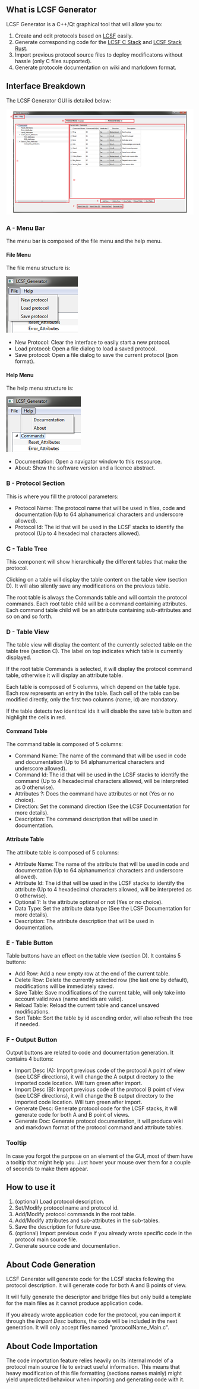 ## What is LCSF Generator

LCSF Generator is a C++/Qt graphical tool that will allow you to:
1. Create and edit protocols based on [LCSF](https://jean-roland.github.io/LCSF_Doc/) easily.
2. Generate corresponding code for the [LCSF C Stack](https://github.com/jean-roland/LCSF_C_Stack) and [LCSF Stack Rust](https://github.com/jean-roland/LCSF_Stack_Rust).
3. Import previous protocol source files to deploy modificatons without hassle (only C files supported).
4. Generate protocole documentation on wiki and markdown format.

## Interface Breakdown

The LCSF Generator GUI is detailed below:

![LCSF Generator GUI](./img/interface.png)

### A - Menu Bar

The menu bar is composed of the file menu and the help menu.

#### File Menu

The file menu structure is:

![file menu](./img/menu_file.png)

* New Protocol: Clear the interface to easily start a new protocol.
* Load protocol: Open a file dialog to load a saved protocol.
* Save protocol: Open a file dialog to save the current protocol (json format).

#### Help Menu

The help menu structure is:

![help menu](./img/menu_help.png)

* Documentation: Open a navigator window to this ressource.
* About: Show the software version and a licence abstract.

### B - Protocol Section

This is where you fill the protocol parameters:
* Protocol Name: The protocol name that will be used in files, code and documentation (Up to 64 alphanumerical characters and underscore allowed).
* Protocol Id: The id that will be used in the LCSF stacks to identify the protocol (Up to 4 hexadecimal characters allowed).

### C - Table Tree

This component will show hierarchically the different tables that make the protocol.

Clicking on a table will display the table content on the table view (section D).
It will also silently save any modifications on the previous table.

The root table is always the Commands table and will contain the protocol commands.
Each root table child will be a command containing attributes.
Each command table child will be an attribute containing sub-attributes and so on and so forth.

### D - Table View

The table view will display the content of the currently selected table on the table tree (section C).
The label on top indicates which table is currently displayed.

If the root table Commands is selected, it will display the protocol command table, otherwise it will display an attribute table.

Each table is composed of 5 columns, which depend on the table type. Each row represents an entry in the table.
Each cell of the table can be modified directly, only the first two columns (name, id) are mandatory.

If the table detects two identitcal ids it will disable the save table button and highlight the cells in red.

#### Command Table

The command table is composed of 5 columns:
* Command Name: The name of the command that will be used in code and documentation (Up to 64 alphanumerical characters and underscore allowed).
* Command Id: The id that will be used in the LCSF stacks to identify the command (Up to 4 hexadecimal characters allowed, will be interpreted as 0 otherwise).
* Attributes ?: Does the command have attributes or not (Yes or no choice).
* Direction: Set the command direction (See the LCSF Documentation for more details).
* Description: The command description that will be used in documentation.

#### Attribute Table

The attribute table is composed of 5 columns:
* Attribute Name: The name of the attribute that will be used in code and documentation (Up to 64 alphanumerical characters and underscore allowed).
* Attribute Id: The id that will be used in the LCSF stacks to identify the attribute (Up to 4 hexadecimal characters allowed, will be interpreted as 0 otherwise).
* Optional ?: Is the attribute optional or not (Yes or no choice).
* Data Type: Set the attribute data type (See the LCSF Documentation for more details).
* Description: The attribute description that will be used in documentation.

### E - Table Button

Table buttons have an effect on the table view (section D). It contains 5 buttons:
* Add Row: Add a new empty row at the end of the current table.
* Delete Row: Delete the currently selected row (the last one by default), modifications will be immediately saved. 
* Save Table: Save modifications of the current table, will only take into account valid rows (name and ids are valid).
* Reload Table: Reload the current table and cancel unsaved modifications.
* Sort Table: Sort the table by id ascending order, will also refresh the tree if needed.

### F - Output Button

Output buttons are related to code and documentation generation. It contains 4 buttons:
* Import Desc (A): Import previous code of the protocol A point of view (see LCSF directions), it will change the A output directory to the imported code location. Will turn green after import.
* Import Desc (B): Import previous code of the protocol B point of view (see LCSF directions), it will change the B output directory to the imported code location. Will turn green after import.
* Generate Desc: Generate protocol code for the LCSF stacks, it will generate code for both A and B point of views.
* Generate Doc: Generate protocol documentation, it will produce wiki and markdown format of the protocol command and attribute tables. 

### Tooltip

In case you forgot the purpose on an element of the GUI, most of them have a tooltip that might help you.
Just hover your mouse over them for a couple of seconds to make them appear.

## How to use it

1. (optional) Load protocol description.
2. Set/Modify protocol name and protocol id.
3. Add/Modify protocol commands in the root table.
4. Add/Modify attributes and sub-attributes in the sub-tables.
5. Save the description for future use.
6. (optional) Import previous code if you already wrote specific code in the protocol main source file.
7. Generate source code and documentation.

## About Code Generation

LCSF Generator will generate code for the LCSF stacks following the protocol description.
It will generate code for both A and B points of view.

It will fully generate the descriptor and bridge files but only build a template for the main files as it cannot produce application code.

If you already wrote application code for the protocol, you can import it through the _Import Desc_ buttons, the code will be included in the next generation. It will only accept files named "protocolName_Main.c".

## About Code Importation

The code importation feature relies heavily on its internal model of a protocol main source file to extract useful information. This means that heavy modification of this file formatting (sections names mainly) might yield unpredicted behaviour when importing and generating code with it.
